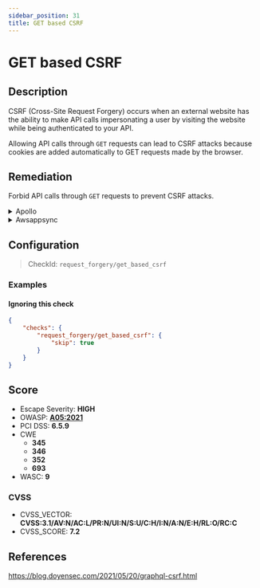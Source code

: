 ```yaml
---
sidebar_position: 31
title: GET based CSRF
---
```


# GET based CSRF

## Description

CSRF (Cross-Site Request Forgery) occurs when an external website has the ability to make API calls impersonating a user by visiting the website while being authenticated to your API.

Allowing API calls through `GET` requests can lead to CSRF attacks because cookies are added automatically to GET requests made by the browser.

## Remediation

Forbid API calls through `GET` requests to prevent CSRF attacks.


<details>
    <summary>Apollo</summary>

Pass `csrfPrevention: true` to `new ApolloServer()`.

Check out the the [CSRF prevention documentation](https://www.apollographql.com/docs/apollo-server/security/cors#preventing-cross-site-request-forgery-csrf) for the best CSRF prevention techniques.


</details>

<details>
    <summary>Awsappsync</summary>

Make sure that your API does not use Cookie-based authentication.

There are many other ways to authenticate a user with AppSync:
- API Keys
- Amazon Cognito User Pools
- OpenID Connect
- AWS Identity and Access Management (IAM)
- AWS Lamba custom authentication

[AppSync: Authorization and Authentication](https://docs.aws.amazon.com/appsync/latest/devguide/security-authz.html)

Whichever method you use, verify that authentication occurs through headers because authentication headers are not automatically added by the targeted user browser (while Cookies are).

To avoid any risk, you can block every `GET` request and allow only `POST` requests, which are immune to this attack, but it comes at a cost. (see AWS pricing for the corresponding services)

* Block GET requests with AWS API Gateway (prefered method):

Put your AppSync API behind an API Gateway.

[API Gateway Documentation](https://docs.aws.amazon.com/apigateway/latest/developerguide/welcome.html)

You can then configure the API Gateway to act as an HTTP Proxy to your AppSync endpoint and configure it to allow only POST requests.

* Block GET requests with AWS Web Application Firewall:

Add the following Web ACL rule in the AWS WAF Console to block every GET request to the API:

```json
{
  "Name": "block-get",
  "Priority": 0,
  "Statement": {
    "ByteMatchStatement": {
      "SearchString": "GET",
      "FieldToMatch": {
        "Method": {}
      },
      "TextTransformations": [
        {
          "Priority": 0,
          "Type": "NONE"
        }
      ],
      "PositionalConstraint": "EXACTLY"
    }
  },
  "Action": {
    "Block": {}
  },
  "VisibilityConfig": {
    "SampledRequestsEnabled": true,
    "CloudWatchMetricsEnabled": true,
    "MetricName": "add-headers"
  }
}
```

You can also configure it manually by using the following field values :

If:
  - Field to match = HTTP method
  - Positional constraint = Exactly matches string
  - Search string = GET

Then:
  - Block

See: [AppSync API with AWS WAF](https://docs.aws.amazon.com/appsync/latest/devguide/WAF-Integration.html).

To learn more on AWS WAF, see: [AWS WAF](https://docs.aws.amazon.com/waf/latest/developerguide/waf-chapter.html).


</details>

## Configuration

> CheckId: `request_forgery/get_based_csrf`


### Examples


#### Ignoring this check

```json
{
    "checks": {
        "request_forgery/get_based_csrf": {
            "skip": true
        }
    }
}
```




## Score

- Escape Severity: **<span className="high-severity">HIGH</span>**
- OWASP: **[A05:2021](https://owasp.org/Top10/A05_2021-Security_Misconfiguration/)**
- PCI DSS: **6.5.9**
- CWE
  - **345**
  - **346**
  - **352**
  - **693**
- WASC: **9**



### CVSS

- CVSS_VECTOR: **CVSS:3.1/AV:N/AC:L/PR:N/UI:N/S:U/C:H/I:N/A:N/E:H/RL:O/RC:C**
- CVSS_SCORE: **7.2**

## References

https://blog.doyensec.com/2021/05/20/graphql-csrf.html
